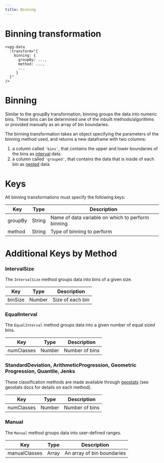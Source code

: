```yaml
---
title: Binning
---
```


# Binning transformation

```
<vgg-data
  :transform="{
    binning: {
      groupBy: ...,
      method: ...,
      ...
     }
  }"
/>
```

# Binning

Similar to the groupBy transformation, binning groups the data into numeric bins.
These bins can be determined one of the inbuilt methods/algorithms or provided manually
as an array of bin boundaries.

The binning transformation takes an object specifying the parameters of the binning method used,
and returns a new dataframe with two columns:

1. a column called `'bins'`, that contains the upper and lower boundaries of the
bins as [interval](../concepts/data-loading#data-types) data.
2. a column called `'grouped'`, that contains the data that is inside of each
bin as [nested](../concepts/data-loading#data-types) data.

# Keys

All binning transformations must specify the following keys:

Key       | Type      |  Description
----------|-----------|----------------------------
groupBy   | String    | Name of data variable on which to perform binning
method    | String    | Type of binning to perform

# Additional Keys by Method

### IntervalSize

The `IntervalSize` method groups data into bins of a given size.

Key       | Type      |  Description
----------|-----------|----------------------------
binSize   | Number    | Size of each bin

### EqualInterval

The `EqualInterval` method groups data into a given number of equal sized bins.

Key       | Type      |  Description
----------|-----------|----------------------------
numClasses| Number    | Number of bins

### StandardDeviation, ArithmeticProgression, Geometric Progression, Quantile, Jenks
These classification methods are made available through [geostats](https://github.com/simogeo/geostats)
(see geostats docs for details on each method).

Key       | Type      |  Description
----------|-----------|----------------------------
numClasses| Number    | Number of bins

### Manual

The `Manual` method groups data into user-defined ranges.

Key          | Type      |  Description
-------------|-----------|----------------------------
manualClasses| Array     | An array of bin boundaries
